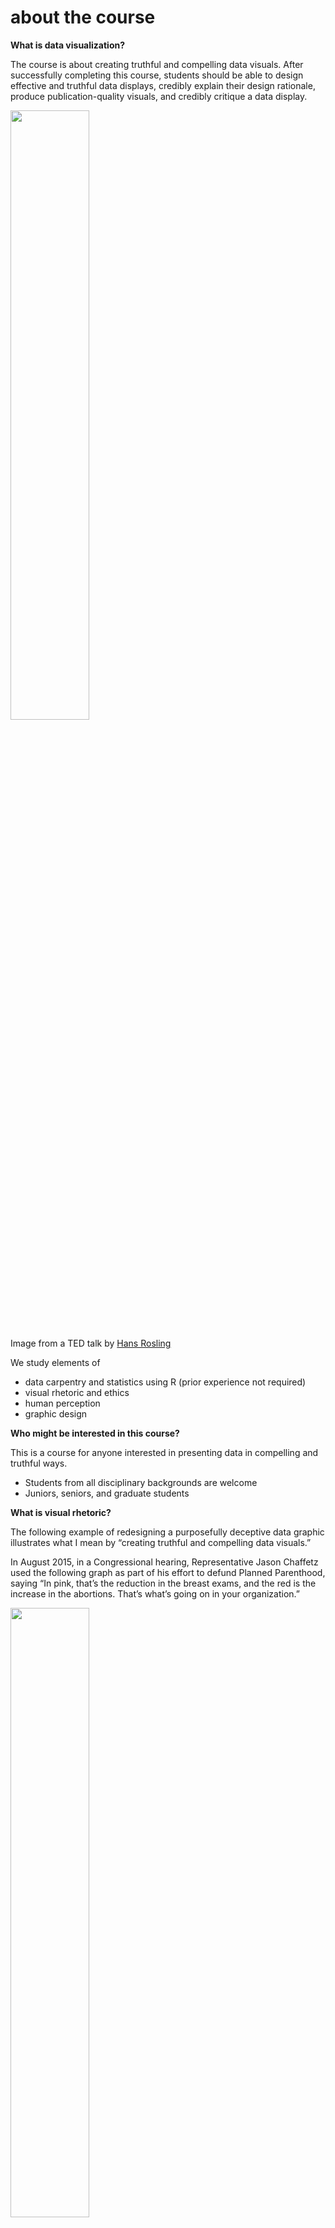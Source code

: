 
# about the course

**What is data visualization?**

The course is about creating truthful and compelling data visuals. After
successfully completing this course, students should be able to design
effective and truthful data displays, credibly explain their design
rationale, produce publication-quality visuals, and credibly critique a
data display.

<img src="../visuals/hans.png" width="50%" />

Image from a TED talk by [Hans
Rosling](https://www.ted.com/talks/hans_rosling_shows_the_best_stats_you_ve_ever_seen#t-270297)

We study elements of

  - data carpentry and statistics using R (prior experience not
    required)
  - visual rhetoric and ethics
  - human perception
  - graphic design

**Who might be interested in this course?**

This is a course for anyone interested in presenting data in compelling
and truthful ways.

  - Students from all disciplinary backgrounds are welcome
  - Juniors, seniors, and graduate students

**What is visual rhetoric?**

The following example of redesigning a purposefully deceptive data
graphic illustrates what I mean by “creating truthful and compelling
data visuals.”

In August 2015, in a Congressional hearing, Representative Jason
Chaffetz used the following graph as part of his effort to defund
Planned Parenthood, saying “In pink, that’s the reduction in the breast
exams, and the red is the increase in the abortions. That’s what’s going
on in your organization.”

<img src="../visuals/lying-graphic-1.png" width="50%" />

This graph is *deliberately deceptive* (a charge Chaffetz denied).
Cancer screenings and prevention services are plotted in millions,
abortions are plotted in hundreds of thousands, and no scales are shown.
The deceptive *visual rhetoric* forces a viewer to see a relationship
that isn’t there.

A different story emerges in my redesign of this graphic in which *all
services* are shown to the same scale (in millions). Cancer screening
has indeed dropped off (due to changing medical standards about who
should be screened and how often) while abortion services have remained
fairly constant.

<img src="../visuals/lying-graphic-2.png" width="50%" />

Showing all services provided by Planned Parenthood also puts the
original *data in context*. For example, abortion services consistently
represent about 3% of all services Planned Parenthood provides. Of
course, it really doesn’t matter if the fraction of abortion services is
3% or 93%—these services are both legal and in demand.

The *bigger story*, perhaps, is the increasing number of STI-STD tests
and treatments, potentially correlated to the opiod crisis.

For a more detailed critique, see my [blog
post](http://www.graphdoctor.com/archives/1248).

